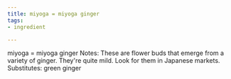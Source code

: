 ```yaml
---
title: miyoga = miyoga ginger
tags:
- ingredient

---
```

miyoga = miyoga ginger Notes: These are flower buds that emerge from a variety of ginger. They're quite mild. Look for them in Japanese markets. Substitutes: green ginger
